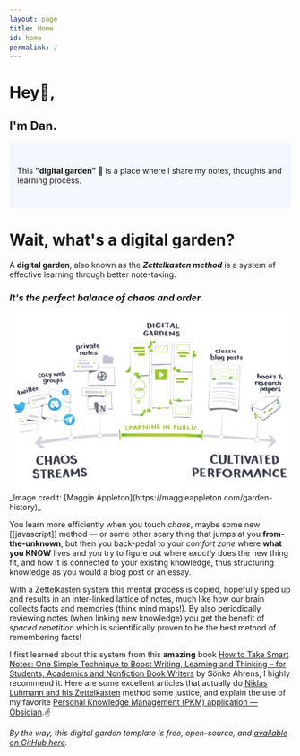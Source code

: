 ```yaml
---
layout: page
title: Home
id: home
permalink: /
---
```


# Hey👋, 
## I'm Dan.

<p style="padding: 3em 1em; background: #f5f7ff; border-radius: 4px;">
  This <span style="font-weight: bold">"digital garden" 🌱</span> is a place where I share my notes, thoughts and learning process. 
</p>

# Wait, what's a digital garden?

A __digital garden__, also known as the ***Zettelkasten method*** is a system of effective learning through better note-taking. 

### _It's the perfect balance of chaos and order._

<img src="/assets/digital-garden.png"/>
_Image credit: [Maggie Appleton](https://maggieappleton.com/garden-history)_

You learn more efficiently when you touch _chaos_, maybe some new [[javascript]] method ― or some other scary thing that jumps at you __from-the-unknown__, but then you back-pedal to your _comfort zone_ where __what you KNOW__ lives and you try to figure out where _exactly_ does the new thing fit, and how it is connected to your existing knowledge, thus structuring knowledge as you would a blog post or an essay. 

With a Zettelkasten system this mental process is copied, hopefully sped up and results in an inter-linked lattice of notes, much like how our brain collects facts and memories (think mind maps!). By also periodically reviewing notes (when linking new knowledge) you get the benefit of _spaced repetition_ which is scientifically proven to be the best method of remembering facts!

I first learned about this system from this __amazing__ book [How to Take Smart Notes: One Simple Technique to Boost Writing, Learning and Thinking – for Students, Academics and Nonfiction Book Writers](https://www.goodreads.com/book/show/34507927-how-to-take-smart-notes) by Sönke Ahrens, I highly recommend it. Here are some excellent articles that actually do [Niklas Luhmann and his Zettelkasten](https://medium.com/@rebeccawilliams9941/the-zettelkasten-method-examples-to-help-you-get-started-8f8a44fa9ae6#:~:text=Niklas%20Luhmann%20and%20his%20Zettelkasten) method some justice, and explain the use of my favorite [Personal Knowledge Management (PKM) application ― Obsidian](https://dev.to/bretzawilski/using-zettelkasten-and-obsidian-to-learn-more-effectively-277e).✌️

_By the way, this digital garden template is free, open-source, and [available on GitHub here](https://github.com/maximevaillancourt/digital-garden-jekyll-template)._

<style>
  .wrapper {
    max-width: 46em;
  }
</style>
